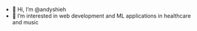 - 👋 Hi, I’m @andyshieh
- 👀 I’m interested in web development and ML applications in healthcare and music

<!---
andyshieh/andyshieh is a ✨ special ✨ repository because its `README.md` (this file) appears on your GitHub profile.
You can click the Preview link to take a look at your changes.
--->
